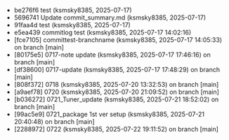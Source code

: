 - be276f6 test (ksmsky8385, 2025-07-17)
- 5696741 Update commit_summary.md (ksmsky8385, 2025-07-17)
- 91faa4d test (ksmsky8385, 2025-07-17)
- e5ea439 commitlog test (ksmsky8385, 2025-07-17 14:02:16)
- [fce7105] committest-branchname (ksmsky8385, 2025-07-17 14:05:33) on branch [main]
- [80175e5] 0717-note update (ksmsky8385, 2025-07-17 17:46:16) on branch [main]
- [df38600] 0717-update (ksmsky8385, 2025-07-17 17:48:29) on branch [main]
- [808f372] 0718 (ksmsky8385, 2025-07-20 13:32:53) on branch [main]
- [a9aef78] 0720 (ksmsky8385, 2025-07-20 21:09:52) on branch [main]
- [b036272] 0721_Tuner_update (ksmsky8385, 2025-07-21 18:52:02) on branch [main]
- [99ac5e9] 0721_package 1st ver setup (ksmsky8385, 2025-07-21 20:40:48) on branch [main]
- [2288972] 0722 (ksmsky8385, 2025-07-22 19:11:52) on branch [main]
